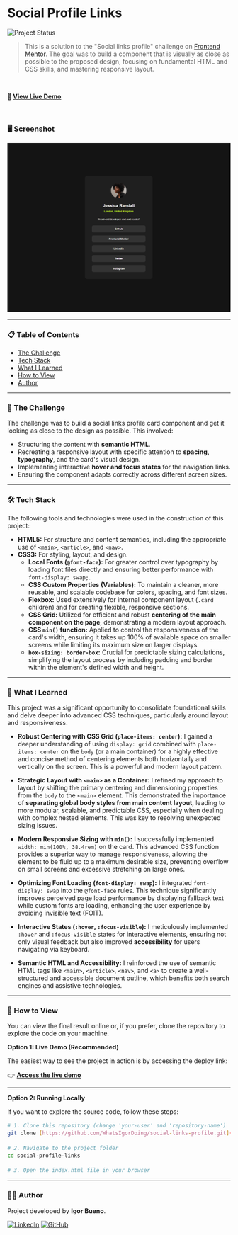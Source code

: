 # Social Profile Links

![Project Status](https://img.shields.io/badge/status-complete-brightgreen)

> This is a solution to the "Social links profile" challenge on [Frontend Mentor](https://www.frontendmentor.io/challenges/social-links-profile-challenge-beTlGkQsQT). The goal was to build a component that is visually as close as possible to the proposed design, focusing on fundamental HTML and CSS skills, and mastering responsive layout.

<br>

**🚀 [View Live Demo](https://social-links-profile-puce-one.vercel.app/)**

<br>

### 🖥️ Screenshot

![Social Profile Links project preview](./assets/images/screenshot-social-profile.png)

---

### 📋 Table of Contents

* [The Challenge](#-the-challenge)
* [Tech Stack](#-tech-stack)
* [What I Learned](#-what-i-learned)
* [How to View](#-how-to-view)
* [Author](#-author)

---

### 🚀 The Challenge

The challenge was to build a social links profile card component and get it looking as close to the design as possible. This involved:
* Structuring the content with **semantic HTML**.
* Recreating a responsive layout with specific attention to **spacing, typography**, and the card's visual design.
* Implementing interactive **hover and focus states** for the navigation links.
* Ensuring the component adapts correctly across different screen sizes.

---

### 🛠️ Tech Stack

The following tools and technologies were used in the construction of this project:

* **HTML5:** For structure and content semantics, including the appropriate use of `<main>`, `<article>`, and `<nav>`.
* **CSS3:** For styling, layout, and design.
    * **Local Fonts (`@font-face`):** For greater control over typography by loading font files directly and ensuring better performance with `font-display: swap;`.
    * **CSS Custom Properties (Variables):** To maintain a cleaner, more reusable, and scalable codebase for colors, spacing, and font sizes.
    * **Flexbox:** Used extensively for internal component layout (`.card` children) and for creating flexible, responsive sections.
    * **CSS Grid:** Utilized for efficient and robust **centering of the main component on the page**, demonstrating a modern layout approach.
    * **CSS `min()` function:** Applied to control the responsiveness of the card's width, ensuring it takes up 100% of available space on smaller screens while limiting its maximum size on larger displays.
    * **`box-sizing: border-box`:** Crucial for predictable sizing calculations, simplifying the layout process by including padding and border within the element's defined width and height.

---

### 📖 What I Learned

This project was a significant opportunity to consolidate foundational skills and delve deeper into advanced CSS techniques, particularly around layout and responsiveness.

* **Robust Centering with CSS Grid (`place-items: center`):** I gained a deeper understanding of using `display: grid` combined with `place-items: center` on the `body` (or a main container) for a highly effective and concise method of centering elements both horizontally and vertically on the screen. This is a powerful and modern layout pattern.

* **Strategic Layout with `<main>` as a Container:** I refined my approach to layout by shifting the primary centering and dimensioning properties from the `body` to the `<main>` element. This demonstrated the importance of **separating global body styles from main content layout**, leading to more modular, scalable, and predictable CSS, especially when dealing with complex nested elements. This was key to resolving unexpected sizing issues.

* **Modern Responsive Sizing with `min()`:** I successfully implemented `width: min(100%, 38.4rem)` on the card. This advanced CSS function provides a superior way to manage responsiveness, allowing the element to be fluid up to a maximum desirable size, preventing overflow on small screens and excessive stretching on large ones.

* **Optimizing Font Loading (`font-display: swap`):** I integrated `font-display: swap` into the `@font-face` rules. This technique significantly improves perceived page load performance by displaying fallback text while custom fonts are loading, enhancing the user experience by avoiding invisible text (FOIT).

* **Interactive States (`:hover`, `:focus-visible`):** I meticulously implemented `:hover` and `:focus-visible` states for interactive elements, ensuring not only visual feedback but also improved **accessibility** for users navigating via keyboard.

* **Semantic HTML and Accessibility:** I reinforced the use of semantic HTML tags like `<main>`, `<article>`, `<nav>`, and `<a>` to create a well-structured and accessible document outline, which benefits both search engines and assistive technologies.

---

### 📂 How to View

You can view the final result online or, if you prefer, clone the repository to explore the code on your machine.

**Option 1: Live Demo (Recommended)**

The easiest way to see the project in action is by accessing the deploy link:

👉 **[Access the live demo](https://social-links-profile-puce-one.vercel.app/)**

---

**Option 2: Running Locally**

If you want to explore the source code, follow these steps:

```bash
# 1. Clone this repository (change 'your-user' and 'repository-name')
git clone [https://github.com/WhatsIgorDoing/social-links-profile.git](hhttps://github.com/WhatsIgorDoing/social-links-profile.git)

# 2. Navigate to the project folder
cd social-profile-links

# 3. Open the index.html file in your browser
```

---

### 👨‍💻 Author

Project developed by **Igor Bueno**.

[![LinkedIn](https://img.shields.io/badge/linkedin-%230077B5.svg?style=for-the-badge&logo=linkedin&logoColor=white)](https://www.linkedin.com/in/engigorbueno/)
[![GitHub](https://img.shields.io/badge/github-%23121011.svg?style=for-the-badge&logo=github&logoColor=white)](https://github.com/WhatsIgorDoing)